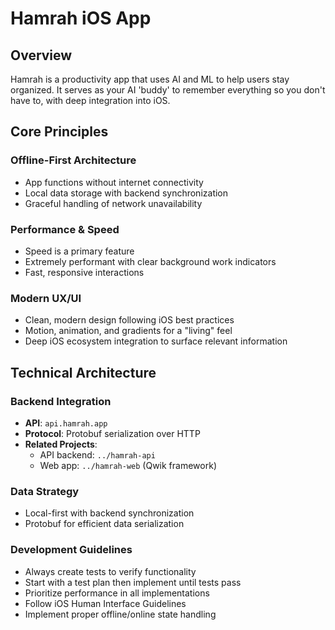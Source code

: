 # Hamrah iOS App

## Overview
Hamrah is a productivity app that uses AI and ML to help users stay organized. It serves as your AI 'buddy' to remember everything so you don't have to, with deep integration into iOS.

## Core Principles

### Offline-First Architecture
- App functions without internet connectivity
- Local data storage with backend synchronization
- Graceful handling of network unavailability

### Performance & Speed
- Speed is a primary feature
- Extremely performant with clear background work indicators
- Fast, responsive interactions

### Modern UX/UI
- Clean, modern design following iOS best practices
- Motion, animation, and gradients for a "living" feel
- Deep iOS ecosystem integration to surface relevant information

## Technical Architecture

### Backend Integration
- **API**: `api.hamrah.app`
- **Protocol**: Protobuf serialization over HTTP
- **Related Projects**:
  - API backend: `../hamrah-api`
  - Web app: `../hamrah-web` (Qwik framework)

### Data Strategy
- Local-first with backend synchronization
- Protobuf for efficient data serialization

### Development Guidelines
- Always create tests to verify functionality
- Start with a test plan then implement until tests pass
- Prioritize performance in all implementations
- Follow iOS Human Interface Guidelines
- Implement proper offline/online state handling

